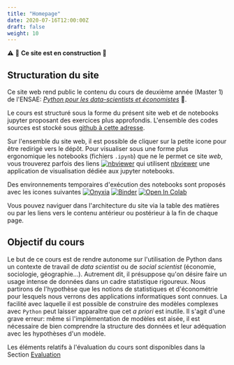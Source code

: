 ```yaml
---
title: "Homepage"
date: 2020-07-16T12:00:00Z
draft: false
weight: 10
---
```


:warning: :construction: **Ce site est en construction** :construction:

## Structuration du site

Ce site web rend public le contenu du cours de 
deuxième année (Master 1) de l'ENSAE:
[*Python pour les data-scientists et économistes*](https://www.ensae.fr/courses/python-pour-le-data-scientist-pour-leconomiste/)
:snake:. 

Le cours est structuré sous la forme du présent site web et de notebooks
jupyter proposant des exercices plus approfondis. L'ensemble
des codes sources est stocké sous
[github à cette adresse](https://github.com/linogaliana/python-datascientist).

Sur l'ensemble du site web,
il est possible de cliquer sur la petite icone
<a href="https://github.com/linogaliana/python-datascientist" class="github"><i class="fab fa-github"></i></a>
pour être redirigé vers le dépôt. Pour visualiser sous une forme plus
ergonomique les notebooks (fichiers `.ipynb`)
que ne le permet ce site *web*, vous trouverez
parfois des liens
[![nbviewer](https://img.shields.io/badge/visualize-nbviewer-blue)](https://nbviewer.jupyter.org/github/linogaliana/python-datascientist/tree/master)
qui utilisent
[nbviewer](https://github.com/jupyter/nbviewer) une application de visualisation
dédiée aux jupyter notebooks.

Des environnements temporaires d'exécution des notebooks sont proposés
avec les icones suivantes 
[![Onyxia](https://img.shields.io/badge/launch-onyxia-brightgreen)](https://spyrales.sspcloud.fr/my-lab/catalogue/inseefrlab-datascience/jupyter/deploiement)
[![Binder](https://mybinder.org/badge_logo.svg)](https://mybinder.org/v2/gh/linogaliana/python-datascientist/master)
[![Open In Colab](https://colab.research.google.com/assets/colab-badge.svg)](http://colab.research.google.com/github/linogaliana/python-datascientist/blob/master)


Vous pouvez naviguer dans l'architecture du site via la table des matières
ou par les liens vers le contenu antérieur ou postérieur à la fin de chaque
page. 

## Objectif du cours

Le but de ce cours est de rendre autonome sur l'utilisation de Python
dans un contexte de travail de *data scientist* ou de
*social scientist* (économie, sociologie, géographie...). Autrement dit, 
il présuppose qu'on désire faire un usage intense
de données dans un cadre statistique rigoureux.
Nous partirons de l'hypothèse que les notions de statistiques et d'économétrie
pour lesquels nous verrons des applications informatiques sont connues. 
La facilité avec laquelle il est possible de construire des modèles complexes
avec `Python` peut laisser apparaître que cet *a priori* est inutile. Il 
s'agit d'une grave erreur: même si l'implémentation de modèles est aisée, il 
est nécessaire de bien comprendre la structure des données et leur adéquation
avec les hypothèses d'un modèle. 

Les éléments relatifs à l'évaluation du cours sont disponibles dans la
Section [Evaluation](evaluation)




